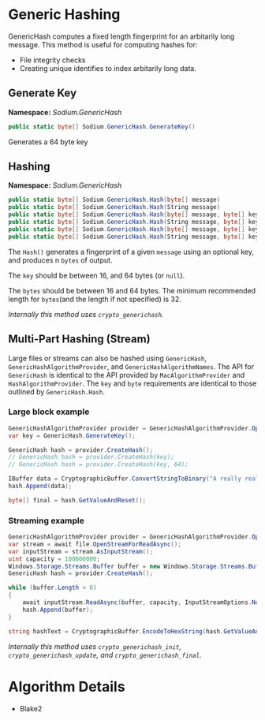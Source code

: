 # Generic Hashing

GenericHash computes a fixed length fingerprint for an arbitarily long message. This method is useful for computing hashes for:

- File integrity checks
- Creating unique identifies to index arbitarily long data.

## Generate Key

__Namespace:__ _Sodium.GenericHash_

```C#
public static byte[] Sodium.GenericHash.GenerateKey()
```

Generates a 64 byte key

## Hashing

__Namespace:__ _Sodium.GenericHash_

```C#
public static byte[] Sodium.GenericHash.Hash(byte[] message)
public static byte[] Sodium.GenericHash.Hash(String message)
public static byte[] Sodium.GenericHash.Hash(byte[] message, byte[] key)
public static byte[] Sodium.GenericHash.Hash(String message, byte[] key)
public static byte[] Sodium.GenericHash.Hash(byte[] message, byte[] key, int bytes)
public static byte[] Sodium.GenericHash.Hash(String message, byte[] key, int bytes)
```

The `Hash()` generates a fingerprint of a given `message` using an optional key, and produces n `bytes` of output.

The `key` should be between 16, and 64 bytes (or `null`).

The `bytes` should be between 16 and 64 bytes. The minimum recommended length for `bytes`(and the length if not specified) is 32.

_Internally this method uses `crypto_generichash`._

## Multi-Part Hashing (Stream)

Large files or streams can also be hashed using `GenericHash`, `GenericHashAlgorithmProvider`, and `GenericHashAlgorithmNames`. The API for `GenericHash` is identical to the API provided by `MacAlgorithmProvider` and `HashAlgorithmProvider`. The `key` and `byte` requirements are identical to those outlined by `GenericHash.Hash`.

### Large block example

```C#
GenericHashAlgorithmProvider provider = GenericHashAlgorithmProvider.OpenAlgorithm(GenericHashAlgorithmNames.Blake2);
var key = GenericHash.GenerateKey();

GenericHash hash = provider.CreateHash();
// GenericHash hash = provider.CreateHash(key);
// GenericHash hash = provider.CreateHash(key, 64);

IBuffer data = CryptographicBuffer.ConvertStringToBinary("A really really long text string...", BinaryStringEncoding.Utf8);
hash.Append(data);

byte[] final = hash.GetValueAndReset();
```

### Streaming example

```C#
GenericHashAlgorithmProvider provider = GenericHashAlgorithmProvider.OpenAlgorithm(GenericHashAlgorithmNames.Blake2);
var stream = await file.OpenStreamForReadAsync();
var inputStream = stream.AsInputStream();
uint capacity = 100000000;
Windows.Storage.Streams.Buffer buffer = new Windows.Storage.Streams.Buffer(capacity);
GenericHash hash = provider.CreateHash();

while (buffer.Length > 0)
{
    await inputStream.ReadAsync(buffer, capacity, InputStreamOptions.None);
    hash.Append(buffer);
}

string hashText = CryptographicBuffer.EncodeToHexString(hash.GetValueAndReset()).ToUpper();
```

_Internally this method uses `crypto_generichash_init`, `crypto_generichash_update`, and `crypto_generichash_final`._

# Algorithm Details
- Blake2